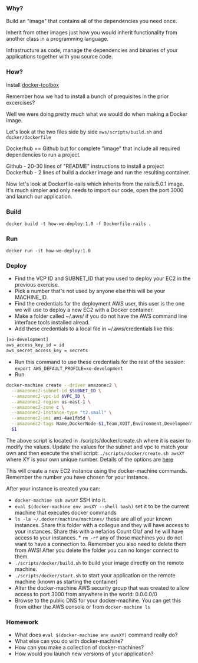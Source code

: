 ### Why?

Build an "image" that contains all of the dependencies you need once.

Inherit from other images just how you would inherit functionality from another
class in a programming language.

Infrastructure as code, manage the dependencies and binaries of your
applications together with you source code.

### How?
Install [docker-toolbox](https://www.docker.com/products/docker-toolbox)

Remember how we had to install a bunch of prequisites in the prior excercises?

Well we were doing pretty much what we would do when making a Docker image.

Let's look at the two files side by side `aws/scripts/build.sh` and
`docker/dockerfile`

Dockerhub == Github but for complete "image" that include all required
dependencies to run a project.

Github - 20-30 lines of "README" instructions to install a project
Dockerhub - 2 lines of build a docker image and run the resulting container.

Now let's look at Dockerfile-rails which inherits from the rails:5.0.1 image.
It's much simpler and only needs to import our code, open the port 3000 and
launch our application.

### Build
```
docker build -t how-we-deploy:1.0 -f Dockerfile-rails .
```
### Run
```
docker run -it how-we-deploy:1.0
```

### Deploy
* Find the VCP ID and SUBNET_ID that you used to deploy your EC2 in the previous
exercise.
* Pick a number that's not used by anyone else this will be your MACHINE_ID.
* Find the credentials for the deployment AWS user, this user is the one we will use to
deploy a new EC2 with a Docker container.
* Make a folder called ~/.aws/ if you do not have the AWS command line interface
tools installed alread.
* Add these credentials to a local file in ~/.aws/credentials like this:
```sh
[xo-development]
aws_access_key_id = id
aws_secret_access_key = secrets
```
* Run this command to use these credentials for the rest of the session:
`export AWS_DEFAULT_PROFILE=xo-development`
* Run
```sh
docker-machine create --driver amazonec2 \
  --amazonec2-subnet-id $SUBNET_ID \
  --amazonec2-vpc-id $VPC_ID \
  --amazonec2-region us-east-1 \
  --amazonec2-zone c \
  --amazonec2-instance-type "t2.small" \
  --amazonec2-ami ami-4ae1fb5d \
  --amazonec2-tags Name,DockerNode-$1,Team,XOIT,Environment,Development,Role,WebHost
  $1
```
The above script is located in ./scripts/docker/create.sh where it is easier to
modify the values. Update the values for the subnet and vpc to match your own
and then execute the shell script: `./scripts/docker/create.sh awsXY` where XY
is your own unique number. Details of the options are [here](https://docs.docker.com/machine/drivers/aws/)

This will create a new EC2 instance using the docker-machine commands. Remember
the number you have chosen for your instance.

After your instance is created you can:
  * `docker-machine ssh awsXY` SSH into it.
  * `eval $(docker-machine env awsXY --shell bash)` set it to be the current  machine that executes docker commands
  * `ls -la ~/.docker/machine/machines/` these are all of your known
instances. Share this folder with a collegue and they will have access to
your instances. Share this with a nefarios Count Olaf and he will have
access to your instances.
        * `rm -rf` any of those machines you do not want to have a connection
to. Remember you also need to delete them from AWS! After you delete the folder
you can no longer connect to them.
  * `./scripts/docker/build.sh` to build your image directly on the remote
  machine.
  * `./scripts/docker/start.sh` to start your application on the remote machine
  (known as starting the container)
  * Alter the docker-machine AWS security group that was created to allow access
to port 3000 from anywhere in the world: 0.0.0.0/0
  * Browse to the public DNS for your docker-machine. You can get this from
either the AWS console or from `docker-machine ls`

### Homework
* What does `eval $(docker-machine env awsXY)` command really do?
* What else can you do with docker-machine?
* How can you make a collection of docker-machines?
* How would you launch new versions of your application?



